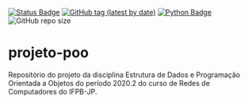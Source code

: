 [![Status Badge](https://img.shields.io/badge/status-development-3066be)](https://github.com/arthur-bryan/projeto-poo)
[![GitHub tag (latest by date)](https://img.shields.io/github/v/tag/arthur-bryan/pisco)](https://github.com/arthur-bryan/projeto-poo/tags)
[![Python Badge](https://img.shields.io/badge/-Python%203.7+-3066be?logo=Python&logoColor=white&link=https://www.python.org/)](https://www.python.org/)
![GitHub repo size](https://img.shields.io/github/repo-size/arthur-bryan/projeto-poo)

# projeto-poo
Repositório do projeto da disciplina Estrutura de Dados e Programação Orientada a Objetos do período 2020.2 do curso de Redes de Computadores do IFPB-JP.
